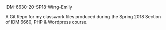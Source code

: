IDM-6630-20-SP18-Wing-Emily

A Git Repo for my classwork files produced during the Spring 2018 Section of IDM 6660, PHP & Wordpress course.
